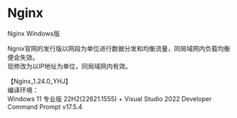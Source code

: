 # Nginx
Nginx Windows版</br>


Ngnix官网的发行版以网段为单位进行数据分发和均衡流量，同局域网内负载均衡便会失效。</br>
现修改为以IP地址为单位，同局域网内有效。</br>


【Nginx_1.24.0_YHJ】</br>
编译环境：</br>
Windows 11 专业版 22H2(22621.1555) + Visual Studio 2022 Developer Command Prompt v17.5.4
